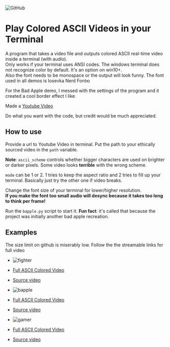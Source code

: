 ![GitHub](https://img.shields.io/github/license/hunar4321/life_code)

# Play Colored ASCII Videos in your Terminal
A program that takes a video file and outputs colored ASCII real-time video inside a terminal (with audio).\
Only works if your terminal uses ANSI codes. 
The windows terminal does not recognize color by default. It's an option on win10+.\
Also the font needs to be monospace or the output will look funny. The font used in all demos is Iosevka Nerd Fontю

For the Bad Apple demo, I messed with the settings of the program and it created a cool border effect I like.

Made a [Youtube Video](https://www.youtube.com/watch?v=s4weLmlOc0s&t=4s&ab_channel=HistidineDwarf)

Do what you want with the code, but credit would be much appreciated.

How to use
-------------
Provide a url to Youtube Video in terminal.
Put the path to your ethically sourced video in the `path` variable. 

**Note**: `ascii_scheme` controls whether bigger characters are used on brighter or darker pixels. Some video looks **terrible** with the wrong scheme.

`mode` can be 1 or 2. 1 tries to keep the aspect ratio and 2 tries to fill up your terminal. Basically just try the other one if video breaks.

Change the font size of your terminal for lower/higher resolution.<br>
**If you make the font too small audio will desync because it takes too long to think per frame!**

Run the `bapple.py` script to start it. 
**Fun fact**: it's called that because the project was initially another bad apple recreation.

Examples
---------
The size limit on github is miserably low. Follow the the streamable links for full video

- ![fighter](https://user-images.githubusercontent.com/96934612/202935752-28bbe7c7-34e9-475e-8e94-73be04358da9.gif)
- [Full ASCII Colored Video](https://streamable.com/vbuxni)
- [Source video](https://www.youtube.com/watch?v=6QAiq536yWE&ab_channel=ichimaru)

- ![bapple](https://user-images.githubusercontent.com/96934612/202935774-eb57d621-dc68-4917-94f9-1b1fe77a54be.gif)
- [Full ASCII Colored Video](https://streamable.com/qyrrm3)
- [Source video](https://www.youtube.com/watch?v=FtutLA63Cp8)

- ![gamer](https://user-images.githubusercontent.com/96934612/202935903-ff8285fa-95af-41b6-9614-d499234711e8.gif)
- [Full ASCII Colored Video](https://streamable.com/kn4793)
- [Source video](https://www.youtube.com/watch?v=quSI1wm5WQg&ab_channel=quagmiretoiletgaming)
